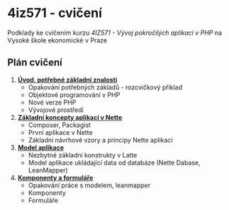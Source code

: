 # 4iz571 - cvičení 
Podklady ke cvičením kurzu *4IZ571 - Vývoj pokročilých aplikací v PHP* na Vysoké škole ekonomické v Praze

## Plán cvičení

1. **[Úvod, potřebné základní znalosti](./01-uvod)**
    - Opakování potřebných základů - rozcvičkový příklad
    - Objektové programování v PHP
    - Nové verze PHP
    - Vývojové prostředí 
2. **[Základní koncepty aplikací v Nette](./02-zakladni-koncepty)**  
    - Composer, Packagist
    - První aplikace v Nette
    - Základní návrhové vzory a principy Nette aplikací 
3. **[Model aplikace](./03-model)**  
    - Nezbytné základní konstrukty v Latte
    - Model aplikace ukládající data od databáze (Nette Dabase, LeanMapper)
4. **[Komponenty a formuláře](./04-komponenty-formulare)**
    - Opakování práce s modelem, leanmapper
    - Komponenty
    - Formuláře             